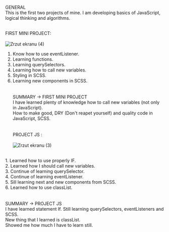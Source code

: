 GENERAL
<br>
This is the first two projects of mine. I am developing basics of JavaScript, logical thinking and algorithms. 
<br><br>

FIRST MINI PROJECT: <br><br>
![Zrzut ekranu (4)](https://user-images.githubusercontent.com/99299154/194084320-22a6b868-3307-4ccc-9432-91debd4fc9ed.png)
1. Know how to use eventListener. <br>
2. Learning functions. <br>
3. Learning querySelectors. <br>
4. Learning how to call new variables. <br>
5. Styling in SCSS. <br>
6. Learning new components in SCSS. <br>
<br><br>
SUMMARY -> FIRST MINI PROJECT <br>
I have learned plenty of knowledge how to call new variables (not only in JavaScript). <br>
How to make good, DRY (Don't reapet yourself) and quality code in JavaScript, SCSS. <br>
<br><br>
PROJECT JS : <br><br>
![Zrzut ekranu (3)](https://user-images.githubusercontent.com/99299154/194083826-edfaff21-ffb6-41e6-a8d8-b698022742af.png)
<br>
1. Learned how to use properly IF. <br>
2. Learned how I should call new variables. <br>
3. Continue of learning querySelector. <br>
4. Continue of learning eventListener. <br>
5. Sill learning next and new components from SCSS. <br>
6. Learned how to use classList. <br>
<br><br>
SUMMARY -> PROJECT JS <br>
I have learned statement If. Still learning querySelectors, eventListeners and SCSS. <br>
New thing that I learned is classList.<br>
Showed me how much I have to learn still.
<br><br>


